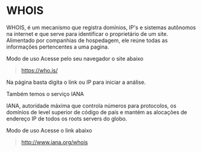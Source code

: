 # WHOIS

WHOIS, é um mecanismo que registra domínios, IP's e sistemas autônomos na internet e que serve para identificar o proprietário de um site. Alimentado por companhias de hospedagem, ele reúne todas as informações pertencentes a uma pagina.


Modo de uso
Acesse pelo seu navegador o site abaixo
> https://who.is/

Na página basta digita o link ou IP para iniciar a análise.

Também temos o serviço IANA

IANA, autoridade máxima que controla números para protocolos, os domínios de level superior de código de país e mantém as alocações de endereço IP de todos os roots servers do globo.

Modo de uso
Acesse o link abaixo
> http://www.iana.org/whois
